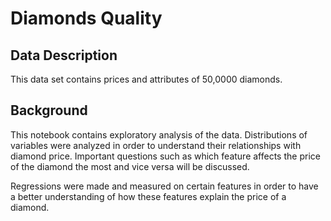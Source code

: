 # Diamonds Quality

## Data Description

This data set contains prices and attributes of 50,0000 diamonds.

## Background

This notebook contains exploratory analysis of the data. Distributions of variables were analyzed in order to understand their relationships with diamond price. Important questions such as which feature affects the price of the diamond the most and vice versa will be discussed.

Regressions were made and measured on certain features in order to have a better understanding of how these features explain the price of a diamond.


